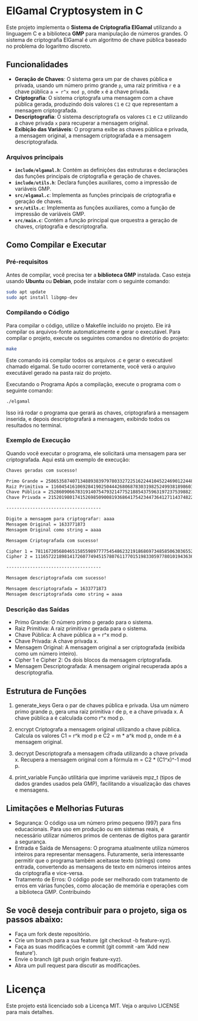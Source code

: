 # ElGamal Cryptosystem in C

Este projeto implementa o **Sistema de Criptografia ElGamal** utilizando a linguagem C e a biblioteca **GMP** para manipulação de números grandes. O sistema de criptografia ElGamal é um algoritmo de chave pública baseado no problema do logaritmo discreto.

## Funcionalidades

- **Geração de Chaves**: O sistema gera um par de chaves pública e privada, usando um número primo grande `p`, uma raiz primitiva `r` e a chave pública `a = r^x mod p`, onde `x` é a chave privada.
- **Criptografia**: O sistema criptografa uma mensagem com a chave pública gerada, produzindo dois valores `C1` e `C2` que representam a mensagem criptografada.
- **Descriptografia**: O sistema descriptografa os valores `C1` e `C2` utilizando a chave privada `x` para recuperar a mensagem original.
- **Exibição das Variáveis**: O programa exibe as chaves pública e privada, a mensagem original, a mensagem criptografada e a mensagem descriptografada.

### Arquivos principais

- **`include/elgamal.h`**: Contém as definições das estruturas e declarações das funções principais de criptografia e geração de chaves.
- **`include/utils.h`**: Declara funções auxiliares, como a impressão de variáveis GMP.
- **`src/elgamal.c`**: Implementa as funções principais de criptografia e geração de chaves.
- **`src/utils.c`**: Implementa as funções auxiliares, como a função de impressão de variáveis GMP.
- **`src/main.c`**: Contém a função principal que orquestra a geração de chaves, criptografia e descriptografia.

## Como Compilar e Executar

### Pré-requisitos

Antes de compilar, você precisa ter a **biblioteca GMP** instalada. Caso esteja usando **Ubuntu** ou **Debian**, pode instalar com o seguinte comando:

```bash
sudo apt update
sudo apt install libgmp-dev
```

### Compilando o Código

Para compilar o código, utilize o Makefile incluído no projeto. Ele irá compilar os arquivos-fonte automaticamente e gerar o executável. Para compilar o projeto, execute os seguintes comandos no diretório do projeto:

```bash
make
```

Este comando irá compilar todos os arquivos .c e gerar o executável chamado elgamal. Se tudo ocorrer corretamente, você verá o arquivo executável gerado na pasta raiz do projeto.

Executando o Programa
Após a compilação, execute o programa com o seguinte comando:

```bash
./elgamal
```

Isso irá rodar o programa que gerará as chaves, criptografará a mensagem inserida, e depois descriptografará a mensagem, exibindo todos os resultados no terminal.

### Exemplo de Execução

Quando você executar o programa, ele solicitará uma mensagem para ser criptografada. Aqui está um exemplo de execução:

```bash
Chaves geradas com sucesso!

Primo Grande = 2586535874071348893839797803327225162244104522469012244863473941457740935918077014483349126013169299422127606769963429655826862073573951931705936473217031
Raiz Primitiva = 1160454161069284190250444268068783031982524993818986038604672257294305758570416029424470616398252090668651002968104325074007417706976400989990068428844486
Chave Pública = 2528609066783191407547932147752188543759631972375398821021404341392156863523718994282181490787595248845115553448060654798378973414384981756515363243022029
Chave Privada = 2152019801741526985090081936864175423447364127114374822204681963176941480760727691154462387698608141978179057231960181151028080596171606028600391397832327

------------------------------------

Digite a mensagem para criptografar: aaaa
Mensagem Original = 1633771873
Mensagem Original como string = aaaa

Mensagem Criptografada com sucesso!

Cipher 1 = 781167205680465158559897777545486232191868697348585063036552745897340352372037632262532744788310373655723083922919881134692577251081442858780606803231694
Cipher 2 = 1116572218981417260774945157807611770151983305977801019436369426593208052209808812940976618332131509024481359286792101329801227854082793267436139786432476

------------------------------------

Mensagem descriptografada com sucesso!

Mensagem descriptografada = 1633771873
Mensagem descriptografada como string = aaaa
```

### Descrição das Saídas

- Primo Grande: O número primo p gerado para o sistema.
- Raiz Primitiva: A raiz primitiva r gerada para o sistema.
- Chave Pública: A chave pública a = r^x mod p.
- Chave Privada: A chave privada x.
- Mensagem Original: A mensagem original a ser criptografada (exibida como um número inteiro).
- Cipher 1 e Cipher 2: Os dois blocos da mensagem criptografada.
- Mensagem Descriptografada: A mensagem original recuperada após a descriptografia.

## Estrutura de Funções

1. generate_keys
   Gera o par de chaves pública e privada. Usa um número primo grande p, gera uma raiz primitiva r de p, e a chave privada x. A chave pública a é calculada como r^x mod p.

2. encrypt
   Criptografa a mensagem original utilizando a chave pública. Calcula os valores C1 = r^k mod p e C2 = m \* a^k mod p, onde m é a mensagem original.

3. decrypt
   Descriptografa a mensagem cifrada utilizando a chave privada x. Recupera a mensagem original com a fórmula m = C2 \* (C1^x)^-1 mod p.

4. print_variable
   Função utilitária que imprime variáveis mpz_t (tipos de dados grandes usados pela GMP), facilitando a visualização das chaves e mensagens.

## Limitações e Melhorias Futuras

- Segurança: O código usa um número primo pequeno (997) para fins educacionais. Para uso em produção ou em sistemas reais, é necessário utilizar números primos de centenas de dígitos para garantir a segurança.
- Entrada e Saída de Mensagens: O programa atualmente utiliza números inteiros para representar mensagens. Futuramente, seria interessante permitir que o programa também aceitasse texto (strings) como entrada, convertendo as mensagens de texto em números inteiros antes da criptografia e vice-versa.
- Tratamento de Erros: O código pode ser melhorado com tratamento de erros em várias funções, como alocação de memória e operações com a biblioteca GMP.
  Contribuindo

## Se você deseja contribuir para o projeto, siga os passos abaixo:

- Faça um fork deste repositório.
- Crie um branch para a sua feature (git checkout -b feature-xyz).
- Faça as suas modificações e commit (git commit -am 'Add new feature').
- Envie o branch (git push origin feature-xyz).
- Abra um pull request para discutir as modificações.

# Licença

Este projeto está licenciado sob a Licença MIT. Veja o arquivo LICENSE para mais detalhes.
